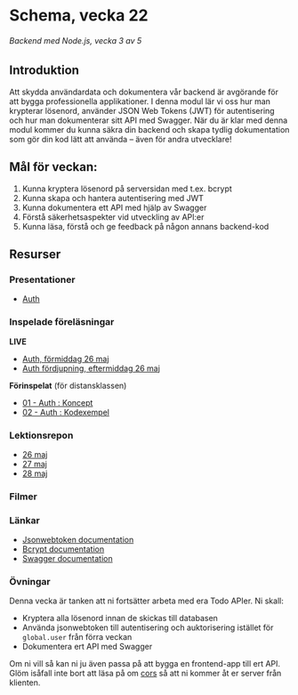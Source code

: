 # Schema, vecka 22
###### Backend med Node.js, vecka 3 av 5

## Introduktion

Att skydda användardata och dokumentera vår backend är avgörande för att bygga professionella applikationer. 
I denna modul lär vi oss hur man krypterar lösenord, använder JSON Web Tokens (JWT) för autentisering och hur man dokumenterar sitt API med Swagger. 
När du är klar med denna modul kommer du kunna säkra din backend och skapa tydlig dokumentation som gör din kod lätt att använda – även för andra utvecklare!

## Mål för veckan:
1. Kunna kryptera lösenord på serversidan med t.ex. bcrypt
2. Kunna skapa och hantera autentisering med JWT
3. Kunna dokumentera ett API med hjälp av Swagger
4. Förstå säkerhetsaspekter vid utveckling av API:er 
5. Kunna läsa, förstå och ge feedback på någon annans backend-kod

## Resurser

### Presentationer

* [Auth](https://docs.google.com/presentation/d/1d9B9Av--V3szkKwaM77oRjcCLCpXQXKu/edit?usp=sharing&ouid=117251319654116712560&rtpof=true&sd=true)

### Inspelade föreläsningar

**LIVE**

* [Auth, förmiddag 26 maj](https://funet.sharepoint.com/:v:/s/FrontendutvecklareYH-Fe24Karlstad-Arvika/EaYIV1TuKt9Pkam6AlJTdzMBgF3vvkF1WrjvnOrygOP-YA?e=eFpIte&nav=eyJyZWZlcnJhbEluZm8iOnsicmVmZXJyYWxBcHAiOiJTdHJlYW1XZWJBcHAiLCJyZWZlcnJhbFZpZXciOiJTaGFyZURpYWxvZy1MaW5rIiwicmVmZXJyYWxBcHBQbGF0Zm9ybSI6IldlYiIsInJlZmVycmFsTW9kZSI6InZpZXcifX0%3D)
* [Auth fördjupning, eftermiddag 26 maj](https://funet-my.sharepoint.com/:v:/g/personal/jesper_nyberg_folkuniversitetet_se/EYuZ8kzLEzhEuHZNLk6OH4ABJ-p667FN9wdnJNsGAJ-qXQ?e=HQKtPE&nav=eyJyZWZlcnJhbEluZm8iOnsicmVmZXJyYWxBcHAiOiJTdHJlYW1XZWJBcHAiLCJyZWZlcnJhbFZpZXciOiJTaGFyZURpYWxvZy1MaW5rIiwicmVmZXJyYWxBcHBQbGF0Zm9ybSI6IldlYiIsInJlZmVycmFsTW9kZSI6InZpZXcifX0%3D)

**Förinspelat** (för distansklassen)

* [01 - Auth : Koncept](https://vimeo.com/818261075/a180ef090a)
* [02 - Auth : Kodexempel](https://vimeo.com/818261111/5cd320acda)

### Lektionsrepon

* [26 maj](https://github.com/fu-node-fe24/week-22-lecture-26-maj)
* [27 maj](https://github.com/fu-node-fe24/week-22-lecture-27-maj)
* [28 maj](https://github.com/fu-node-fe24/week-22-lecture-28-maj)

### Filmer


### Länkar

* [Jsonwebtoken documentation](https://www.npmjs.com/package/jsonwebtoken)
* [Bcrypt documentation](https://www.npmjs.com/package/bcrypt)
* [Swagger documentation](https://swagger.io/docs/)

### Övningar 

Denna vecka är tanken att ni fortsätter arbeta med era Todo APIer. Ni skall:
* Kryptera alla lösenord innan de skickas till databasen
* Använda jsonwebtoken till autentisering och auktorisering istället för ```global.user``` från förra veckan
* Dokumentera ert API med Swagger 

Om ni vill så kan ni ju även passa på att bygga en frontend-app till ert API. Glöm isåfall inte bort att läsa på om [cors](https://www.npmjs.com/package/cors) så att ni kommer åt er server från klienten.






